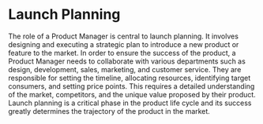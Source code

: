 # Launch Planning

The role of a Product Manager is central to launch planning. It involves designing and executing a strategic plan to introduce a new product or feature to the market. In order to ensure the success of the product, a Product Manager needs to collaborate with various departments such as design, development, sales, marketing, and customer service. They are responsible for setting the timeline, allocating resources, identifying target consumers, and setting price points. This requires a detailed understanding of the market, competitors, and the unique value proposed by their product. Launch planning is a critical phase in the product life cycle and its success greatly determines the trajectory of the product in the market.